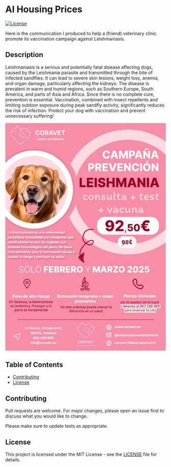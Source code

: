 # AI Housing Prices

[![License](https://img.shields.io/badge/license-MIT-blue.svg)](LICENSE)

Here is the communication I produced to help a (friend) veterinary clinic promote its vaccination campaign against Leishmaniasis.   

## Description  

Leishmaniasis is a serious and potentially fatal disease affecting dogs, caused by the Leishmania parasite and transmitted through the bite of infected sandflies. It can lead to severe skin lesions, weight loss, anemia, and organ damage, particularly affecting the kidneys. The disease is prevalent in warm and humid regions, such as Southern Europe, South America, and parts of Asia and Africa. Since there is no complete cure, prevention is essential. Vaccination, combined with insect repellents and limiting outdoor exposure during peak sandfly activity, significantly reduces the risk of infection. Protect your dog with vaccination and prevent unnecessary suffering!  

![Example](./documentation/Image1.png)  

## Table of Contents

- [Contributing](#Contributing)
- [License](#License)  

## Contributing

Pull requests are welcome. For major changes, please open an issue first
to discuss what you would like to change.

Please make sure to update tests as appropriate.

## License  

This project is licensed under the MIT License - see the [LICENSE](./LICENSE) file for details.